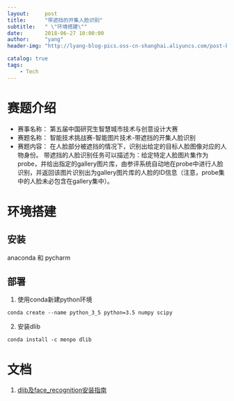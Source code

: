 ```yaml
---
layout:     post
title:      "带遮挡的开集人脸识别"
subtitle:   " \"环境搭建\""
date:       2018-06-27 10:00:00
author:     "yang"
header-img: "http://lyang-blog-pics.oss-cn-shanghai.aliyuncs.com/post-bg-2017/0330/170330.jpg"

catalog: true
tags:
    - Tech
---
```


# 赛题介绍

* 赛事名称： 第五届中国研究生智慧城市技术与创意设计大赛
* 赛题名称： 智能技术挑战赛-智能图片技术-带遮挡的开集人脸识别
* 赛题内容： 在人脸部分被遮挡的情况下，识别出给定的目标人脸图像对应的人物身份。
带遮挡的人脸识别任务可以描述为：给定特定人脸图片集作为probe，并给出指定的gallery图片库，由参评系统自动地在probe中进行人脸识别，并返回该图片识别出为gallery图片库的人脸的ID信息（注意，probe集中的人脸未必包含在gallery集中）。


# 环境搭建

## 安装

anaconda 和 pycharm

## 部署

1. 使用conda新建python环境

```
conda create --name python_3_5 python=3.5 numpy scipy
```

2. 安装dlib

```
conda install -c menpo dlib
```


# 文档

1. [dlib及face_recognition安装指南](https://blog.csdn.net/wyc12306/article/details/79286361)
